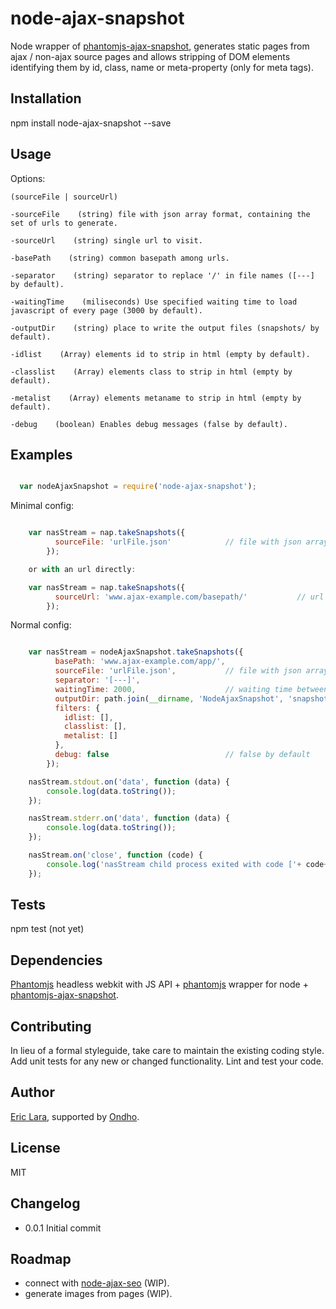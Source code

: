 node-ajax-snapshot
==================

Node wrapper of [phantomjs-ajax-snapshot](https://github.com/ericzon/phantomjs-ajax-snapshot), generates static pages from ajax / non-ajax source pages and allows stripping of DOM elements identifying them by id, class, name or meta-property (only for meta tags).

## Installation

  npm install node-ajax-snapshot --save

## Usage

  Options:

    (sourceFile | sourceUrl)

    -sourceFile    (string) file with json array format, containing the set of urls to generate.

    -sourceUrl    (string) single url to visit.

    -basePath    (string) common basepath among urls.

    -separator    (string) separator to replace '/' in file names ([---] by default).

    -waitingTime    (miliseconds) Use specified waiting time to load javascript of every page (3000 by default).

    -outputDir    (string) place to write the output files (snapshots/ by default).

    -idlist    (Array) elements id to strip in html (empty by default).

    -classlist    (Array) elements class to strip in html (empty by default).

    -metalist    (Array) elements metaname to strip in html (empty by default).

    -debug    (boolean) Enables debug messages (false by default).

## Examples

```javascript

  var nodeAjaxSnapshot = require('node-ajax-snapshot');

```

  Minimal config:

```javascript

    var nasStream = nap.takeSnapshots({
          sourceFile: 'urlFile.json'            // file with json array format, containing the set of urls to generate.
        });

    or with an url directly:

    var nasStream = nap.takeSnapshots({
          sourceUrl: 'www.ajax-example.com/basepath/'           // url to generate.
        });
```

  Normal config:

```javascript

    var nasStream = nodeAjaxSnapshot.takeSnapshots({
          basePath: 'www.ajax-example.com/app/',
          sourceFile: 'urlFile.json',           // file with json array format, containing the set of urls to generate.
          separator: '[---]',
          waitingTime: 2000,                    // waiting time between urls. 3000 miliseconds by default
          outputDir: path.join(__dirname, 'NodeAjaxSnapshot', 'snapshots'+path.sep),
          filters: {
            idlist: [],
            classlist: [],
            metalist: []
          },
          debug: false                          // false by default
        });

    nasStream.stdout.on('data', function (data) {
        console.log(data.toString());
    });

    nasStream.stderr.on('data', function (data) {
        console.log(data.toString());
    });

    nasStream.on('close', function (code) {
        console.log('nasStream child process exited with code ['+ code+']');
    });

```  

## Tests

  npm test (not yet)

## Dependencies

  [Phantomjs](http://phantomjs.org/ "Phantomjs' Homepage") headless webkit with JS API + [phantomjs](https://www.npmjs.com/package/phantomjs) wrapper for node + [phantomjs-ajax-snapshot](https://github.com/ericzon/phantomjs-ajax-snapshot).

## Contributing

In lieu of a formal styleguide, take care to maintain the existing coding style.
Add unit tests for any new or changed functionality. Lint and test your code.

## Author

[Eric Lara](https://www.twitter.com/EricLaraAmat), supported by [Ondho](http://www.ondho.com).

## License

  MIT

## Changelog

* 0.0.1 Initial commit

## Roadmap

* connect with [node-ajax-seo](https://github.com/ericzon/node-ajax-seo) (WIP).
* generate images from pages (WIP).


